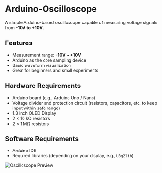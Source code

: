 # Arduino-Oscilloscope

A simple Arduino-based oscilloscope capable of measuring voltage signals from **-10V to +10V**.

## Features
- Measurement range: **-10V ~ +10V**
- Arduino as the core sampling device
- Basic waveform visualization
- Great for beginners and small experiments

## Hardware Requirements
- Arduino board (e.g., Arduino Uno / Nano)
- Voltage divider and protection circuit (resistors, capacitors, etc. to keep input within safe range)
- 1.3 inch OLED Display
- 2 × 10 kΩ resistors
- 2 × 1 MΩ resistors
  
## Software Requirements
- Arduino IDE
- Required libraries (depending on your display, e.g., `U8g2lib`)


![Oscilloscope Preview](IMG_6631.jpg)
